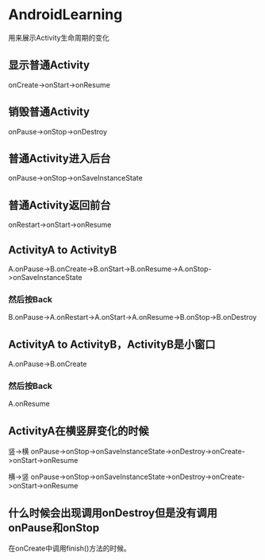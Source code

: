# AndroidLearning


用来展示Activity生命周期的变化
## 显示普通Activity

onCreate->onStart->onResume

## 销毁普通Activity

onPause->onStop->onDestroy

## 普通Activity进入后台

onPause->onStop->onSaveInstanceState

## 普通Activity返回前台

onRestart->onStart->onResume

## ActivityA to ActivityB

A.onPause->B.onCreate->B.onStart->B.onResume->A.onStop->onSaveInstanceState

### 然后按Back

B.onPause->A.onRestart->A.onStart->A.onResume->B.onStop->B.onDestroy

## ActivityA to ActivityB，ActivityB是小窗口

A.onPause->B.onCreate

### 然后按Back

A.onResume

## ActivityA在横竖屏变化的时候

竖->横
onPause->onStop->onSaveInstanceState->onDestroy->onCreate->onStart->onResume

横->竖
onPause->onStop->onSaveInstanceState->onDestroy->onCreate->onStart->onResume


## 什么时候会出现调用onDestroy但是没有调用onPause和onStop

在onCreate中调用finish()方法的时候。